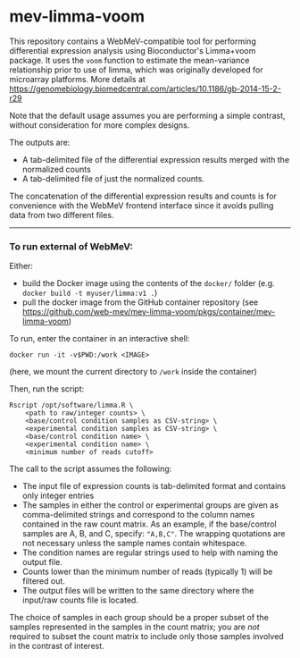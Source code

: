 # mev-limma-voom

This repository contains a WebMeV-compatible tool for performing differential expression analysis using Bioconductor's Limma+voom package. It uses the `voom` function to estimate the mean-variance relationship prior to use of limma, which was originally developed for microarray platforms. More details at https://genomebiology.biomedcentral.com/articles/10.1186/gb-2014-15-2-r29

Note that the default usage assumes you are performing a simple contrast, without consideration for more complex designs. 

The outputs are:
- A tab-delimited file of the differential expression results merged with the normalized counts
- A tab-delimited file of just the normalized counts.

The concatenation of the differential expression results and counts is for convenience with the WebMeV frontend interface since it avoids pulling data from two different files.

---

### To run external of WebMeV:

Either:
- build the Docker image using the contents of the `docker/` folder (e.g. `docker build -t myuser/limma:v1 .`) 
- pull the docker image from the GitHub container repository (see https://github.com/web-mev/mev-limma-voom/pkgs/container/mev-limma-voom)

To run, enter the container in an interactive shell:
```
docker run -it -v$PWD:/work <IMAGE>
```
(here, we mount the current directory to `/work` inside the container)

Then, run the script:
```
Rscript /opt/software/limma.R \
    <path to raw/integer counts> \
    <base/control condition samples as CSV-string> \
    <experimental condition samples as CSV-string> \
    <base/control condition name> \
    <experimental condition name> \
    <minimum number of reads cutoff>

```
The call to the script assumes the following:
- The input file of expression counts is tab-delimited format and contains only integer entries
- The samples in either the control or experimental groups are given as comma-delimited strings and correspond to the column names contained in the raw count matrix. As an example, if the base/control samples are A, B, and C, specify: `"A,B,C"`. The wrapping quotations are not necessary unless the sample names contain whitespace.
- The condition names are regular strings used to help with naming the output file.
- Counts lower than the minimum number of reads (typically 1) will be filtered out.
- The output files will be written to the same directory where the input/raw counts file is located.

The choice of samples in each group should be a proper subset of the samples represented in the samples in the count matrix; you are *not* required to subset the count matrix to include only those samples involved in the contrast of interest.